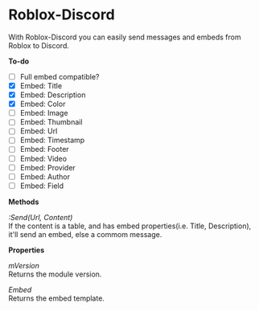 # Roblox-Discord

With Roblox-Discord you can easily send messages and embeds from Roblox to Discord.

**To-do**

- [ ] Full embed compatible? 
- [x] Embed: Title
- [x] Embed: Description
- [x] Embed: Color
- [ ] Embed: Image
- [ ] Embed: Thumbnail
- [ ] Embed: Url
- [ ] Embed: Timestamp
- [ ] Embed: Footer
- [ ] Embed: Video
- [ ] Embed: Provider
- [ ] Embed: Author
- [ ] Embed: Field

**Methods**

*:Send(Url, Content)* <br>
If the content is a table, and has embed properties(i.e. Title, Description), it'll send an embed, else a commom message.

**Properties**

 *mVersion* <br>
Returns the module version.

 *Embed* <br>
Returns the embed template.
